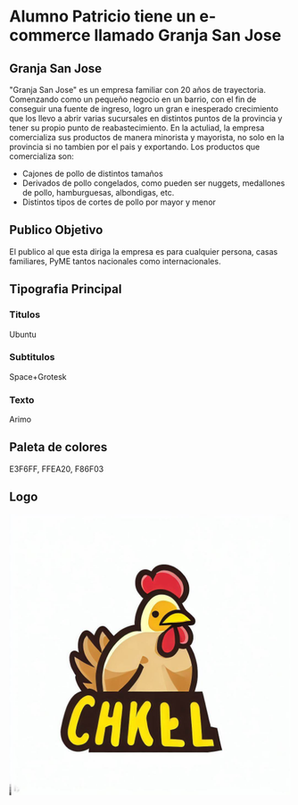 # Alumno Patricio tiene un e-commerce llamado Granja San Jose
## Granja San Jose
 "Granja San Jose" es un empresa familiar con 20 años de trayectoria. Comenzando como un pequeño negocio en un barrio, con el fin de conseguir una fuente de ingreso, logro un gran e inesperado crecimiento que los llevo a abrir varias sucursales en distintos puntos de la provincia y tener su propio punto de reabastecimiento. En la actuliad, la empresa comercializa sus productos de manera minorista y mayorista, no solo en la provincia si no tambien por el pais y exportando.
 Los productos que comercializa son:
 * Cajones de pollo de distintos tamaños
 * Derivados de pollo congelados, como pueden ser nuggets, medallones de pollo, hamburguesas, albondigas, etc.
 * Distintos tipos de cortes de pollo por mayor y menor
## Publico Objetivo
 El publico al que esta diriga la empresa es para cualquier persona, casas familiares, PyME tantos nacionales como internacionales.
## Tipografia Principal
 ### Titulos
 Ubuntu
 ### Subtitulos 
 Space+Grotesk
 ### Texto
 Arimo
## Paleta de colores
E3F6FF, FFEA20, F86F03
## Logo
![Alt text](image-1.png)
